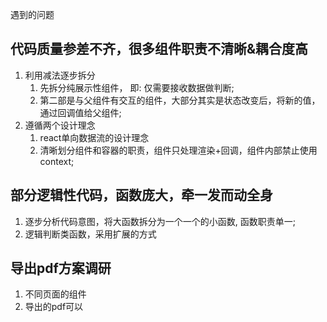 遇到的问题

## 代码质量参差不齐，很多组件职责不清晰&耦合度高

1. 利用减法逐步拆分
   1. 先拆分纯展示性组件， 即: 仅需要接收数据做判断;
   2. 第二部是与父组件有交互的组件，大部分其实是状态改变后，将新的值，通过回调值给父组件;
2. 遵循两个设计理念
   1. react单向数据流的设计理念
   2. 清晰划分组件和容器的职责，组件只处理渲染+回调，组件内部禁止使用context;



## 部分逻辑性代码，函数庞大，牵一发而动全身
1. 逐步分析代码意图，将大函数拆分为一个一个的小函数, 函数职责单一;
2. 逻辑判断类函数，采用扩展的方式


## 导出pdf方案调研

1. 不同页面的组件
2. 导出的pdf可以